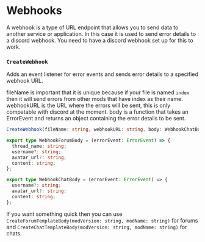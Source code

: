 # Webhooks

A webhook is a type of URL endpoint that allows you to send data to another service or application. In this case it is used to send error details to a discord webhook. You need to have a discord webhook set up for this to work.

### `CreateWebhook`

Adds an event listener for error events and sends error details to a specified webhook URL.

fileName is important that it is unique because if your file is named `index` then it will send errors from other mods that have index as their name.
webhookURL is the URL where the errors will be sent, this is only compatable with discord at the moment.
body is a function that takes an ErrorEvent and returns an object containing the error details to be sent.

```ts
CreateWebhook(fileName: string, webhookURL: string, body: WebhookChatBody | WebhookForumBody): void;
```

```ts
export type WebhookForumBody = (errorEvent: ErrorEvent) => {
  thread_name: string;
  username?: string;
  avatar_url?: string;
  content: string;
};

export type WebhookChatBody = (errorEvent: ErrorEvent) => {
  username?: string;
  avatar_url?: string;
  content: string;
};
```

If you want something quick then you can use `CreateForumTemplateBody(modVersion: string, modName: string)` for forums and `CreateChatTemplateBody(modVersion: string, modName: string)` for chats.
